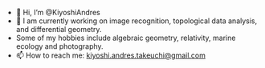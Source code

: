 - 👋 Hi, I’m @KiyoshiAndres
- 👀 I am currently working on image recognition, topological data analysis, and differential geometry.
- Some of my hobbies include algebraic geometry, relativity, marine ecology and photography.
- 📫 How to reach me: kiyoshi.andres.takeuchi@gmail.com

<!---
KiyoshiAndres/KiyoshiAndres is a ✨ special ✨ repository because its `README.md` (this file) appears on your GitHub profile.
You can click the Preview link to take a look at your changes.
--->
